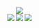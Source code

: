 <p align="center">
  <img src="https://github.com/jay-important/jay-important/assets/150948373/88ae05ff-ea95-4c3d-9a72-8cc3edd54d26">
  <br>
  <img src="https://img.shields.io/badge/Python-222222?style=for-the-badge&logo=python">
  <img src="https://img.shields.io/badge/Java-222222?style=for-the-badge">
  <img src="https://img.shields.io/badge/Javascript-222222?style=for-the-badge&logo=javascript">
</p>

